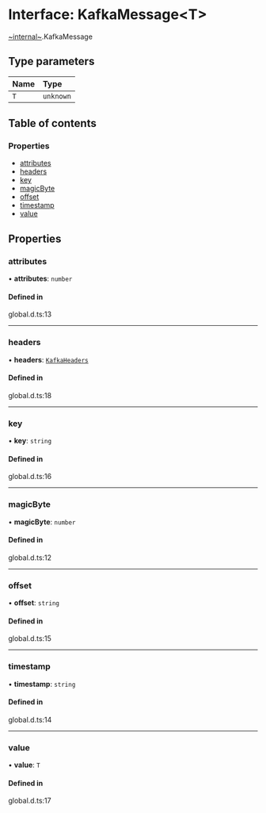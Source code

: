 # Interface: KafkaMessage<T\>

[~internal~](../wiki/~internal~).KafkaMessage

## Type parameters

| Name | Type |
| :------ | :------ |
| `T` | `unknown` |

## Table of contents

### Properties

- [attributes](../wiki/~internal~.KafkaMessage#attributes)
- [headers](../wiki/~internal~.KafkaMessage#headers)
- [key](../wiki/~internal~.KafkaMessage#key)
- [magicByte](../wiki/~internal~.KafkaMessage#magicbyte)
- [offset](../wiki/~internal~.KafkaMessage#offset)
- [timestamp](../wiki/~internal~.KafkaMessage#timestamp)
- [value](../wiki/~internal~.KafkaMessage#value)

## Properties

### attributes

• **attributes**: `number`

#### Defined in

global.d.ts:13

___

### headers

• **headers**: [`KafkaHeaders`](../wiki/~internal~.KafkaHeaders)

#### Defined in

global.d.ts:18

___

### key

• **key**: `string`

#### Defined in

global.d.ts:16

___

### magicByte

• **magicByte**: `number`

#### Defined in

global.d.ts:12

___

### offset

• **offset**: `string`

#### Defined in

global.d.ts:15

___

### timestamp

• **timestamp**: `string`

#### Defined in

global.d.ts:14

___

### value

• **value**: `T`

#### Defined in

global.d.ts:17
